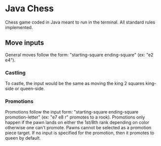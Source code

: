 # Java Chess
Chess game coded in Java meant to run in the terminal. All standard rules implemented.

## Move inputs
General moves follow the form: "starting-square ending-square" (ex: "e2 e4"). 

### Castling
To castle, the input would be the same as moving the king 2 squares king-side or queen-side.

### Promotions
Promotions follow the input form: "starting-square ending-square promotion-letter" (ex: "e7 e8 r" promotes to a rook). Promotions only happen if the pawn lands on either the 1st/8th rank depending on color otherwise one can't promote. Pawns cannot be selected as a promotion piece target. If no input is specified for the promotion, then it promotes to queen by default.
